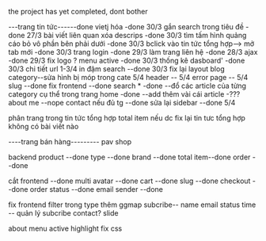 the project has yet completed, dont bother





---trang tin tức------done
vietj hóa -done 30/3
gắn search trong tiêu đề -done 27/3
bài viết liên quan xóa descrips -done 30/3
tìm tấm hình quảng cáo bỏ vô phần bên phải dưới -done 30/3
bclick vào tin tức tổng hợp--> mở tab mới -done 30/3
trang login -done 29/3
làm trang liên hệ -done 28/3
ajax -done 29/3
fix logo ?
menu active -done 30/3
thống kê dasboard' -done 30/3
chi tiết url 1-3/4
in đậm search --done 30/3
fix lại layout blog category--sửa hình bị móp trong cate 5/4
header -- 5/4
error page -- 5/4
slug --done
fix frontend --done
search * -done
--đổ các article của từng category cụ thể trong trang home -done
--add thêm vài cái article -???
about me --nope
contact nếu đủ tg --done
sửa lại sidebar --done 5/4

phân trang trong tin tức tổng hợp
total item nếu dc
fix lại tin tưc tổng hợp
không có bài viết nào


----trang bán hàng---------
pav shop

backend
product --done
type --done
brand --done
total item--done
order --done


cắt frontend --done
multi avatar --done
cart --done
slug --done
checkout --done
order status --done
email sender --done

fix frontend
filter trong type
thêm ggmap
subcribe-- name email status time -- quản lý subcribe
contact?
slide

about
menu active
highlight
fix css







